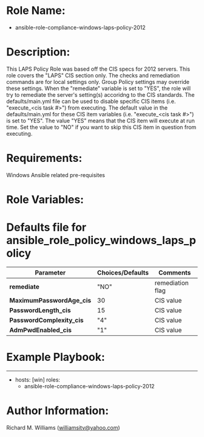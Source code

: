 # Role Name:
- ansible-role-compliance-windows-laps-policy-2012


# Description:
This LAPS Policy Role was based off the CIS specs for 2012 servers.   This role
covers the "LAPS" CIS section only. The checks and remediation commands are for
local settings only. Group Policy settings may override these settings. When the
"remediate" variable is set to "YES", the role will try to remediate the
server's setting(s) accoridng to the CIS standards.  The defaults/main.yml file
can be used to disable specific CIS items (i.e. "execute_<cis task #>") from
executing. The default value in the defaults/main.yml for these CIS item
variables (i.e. "execute_<cis task #>") is set to "YES". The value "YES" means
that the CIS item will execute at run time. Set the value to "NO" if you want to
skip this CIS item in question from executing.


# Requirements:
Windows Ansible related pre-requisites


# Role Variables:
# Defaults file for ansible_role_policy_windows_laps_policy

Parameter | Choices/Defaults|Comments
----------|-----------------|--------
__remediate__ |"NO"| remediation flag
__MaximumPasswordAge_cis__ |30| CIS value
__PasswordLength_cis__ |15| CIS value
__PasswordComplexity_cis__ |"4"| CIS value
__AdmPwdEnabled_cis__ |"1"| CIS value


# Example Playbook:
---
 - hosts: [win]
   roles:
   - ansible-role-compliance-windows-laps-policy-2012


# Author Information:
Richard M. Williams (williamsitv@yahoo.com)
